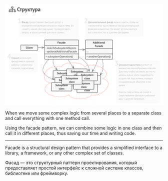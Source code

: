 ![facade-structure](https://raw.githubusercontent.com/AdilhanKaikenov/gof-design-patterns/master/facade/etc/facade-structure.png)

When we move some complex logic from several places to a separate class and call everything with one method call.

Using the facade pattern, we can combine some logic in one class and then call it in different places, thus saving our time and writing code.

***

Facade is a structural design pattern that provides a simplified interface to a library, a framework, or any other complex set of classes.

Фасад — это структурный паттерн проектирования, который предоставляет простой интерфейс к сложной системе классов, библиотеке или фреймворку.

